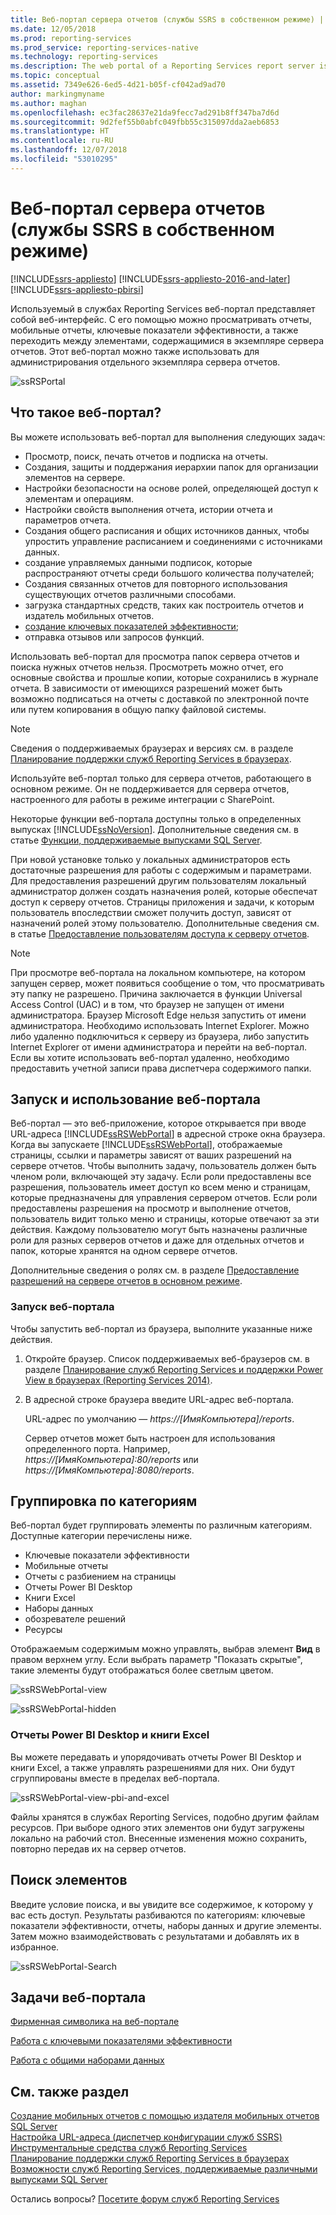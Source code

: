 ```yaml
---
title: Веб-портал сервера отчетов (службы SSRS в собственном режиме) | Документация Майкрософт
ms.date: 12/05/2018
ms.prod: reporting-services
ms.prod_service: reporting-services-native
ms.technology: reporting-services
ms.description: The web portal of a Reporting Services report server is a web-based experience for viewing reports, mobile reports, KPIs, and navigating through the elements in your report server instance.
ms.topic: conceptual
ms.assetid: 7349e626-6ed5-4d21-b05f-cf042ad9ad70
author: markingmyname
ms.author: maghan
ms.openlocfilehash: ec3fac28637e21da9fecc7ad291b8ff347ba7d6d
ms.sourcegitcommit: 9d2fef55b0abfc049fbb55c315097dda2aeb6853
ms.translationtype: HT
ms.contentlocale: ru-RU
ms.lasthandoff: 12/07/2018
ms.locfileid: "53010295"
---
```

# <a name="the-web-portal-of-a-report-server-ssrs-native-mode"></a>Веб-портал сервера отчетов (службы SSRS в собственном режиме)

[!INCLUDE[ssrs-appliesto](../includes/ssrs-appliesto.md)] [!INCLUDE[ssrs-appliesto-2016-and-later](../includes/ssrs-appliesto-2016-and-later.md)] [!INCLUDE[ssrs-appliesto-pbirsi](../includes/ssrs-appliesto-pbirs.md)]

Используемый в службах Reporting Services веб-портал представляет собой веб-интерфейс. С его помощью можно просматривать отчеты, мобильные отчеты, ключевые показатели эффективности, а также переходить между элементами, содержащимися в экземпляре сервера отчетов. Этот веб-портал можно также использовать для администрирования отдельного экземпляра сервера отчетов.

![ssRSPortal](../reporting-services/media/ssrsportal.png)

## <a name="what-is-the-web-portal"></a>Что такое веб-портал?

Вы можете использовать веб-портал для выполнения следующих задач:

- Просмотр, поиск, печать отчетов и подписка на отчеты.
- Создания, защиты и поддержания иерархии папок для организации элементов на сервере.
- Настройки безопасности на основе ролей, определяющей доступ к элементам и операциям.
- Настройки свойств выполнения отчета, истории отчета и параметров отчета.
- Создания общего расписания и общих источников данных, чтобы упростить управление расписанием и соединениями с источниками данных.
- создание управляемых данными подписок, которые распространяют отчеты среди большого количества получателей;
- Создания связанных отчетов для повторного использования существующих отчетов различными способами.
- загрузка стандартных средств, таких как построитель отчетов и издатель мобильных отчетов.
- [создание ключевых показателей эффективности](../reporting-services/working-with-kpis-in-reporting-services.md);
- отправка отзывов или запросов функций.

Использовать веб-портал для просмотра папок сервера отчетов и поиска нужных отчетов нельзя. Просмотреть можно отчет, его основные свойства и прошлые копии, которые сохранились в журнале отчета. В зависимости от имеющихся разрешений может быть возможно подписаться на отчеты с доставкой по электронной почте или путем копирования в общую папку файловой системы.

> [!NOTE]
> Сведения о поддерживаемых браузерах и версиях см. в разделе [Планирование поддержки служб Reporting Services в браузерах](../reporting-services/browser-support-for-reporting-services-and-power-view.md).

Используйте веб-портал только для сервера отчетов, работающего в основном режиме. Он не поддерживается для сервера отчетов, настроенного для работы в режиме интеграции с SharePoint.

Некоторые функции веб-портала доступны только в определенных выпусках [!INCLUDE[ssNoVersion](../includes/ssnoversion-md.md)]. Дополнительные сведения см. в статье [Функции, поддерживаемые выпусками SQL Server](../reporting-services/reporting-services-features-supported-by-the-editions-of-sql-server-2016.md).

При новой установке только у локальных администраторов есть достаточные разрешения для работы с содержимым и параметрами. Для предоставления разрешений другим пользователям локальный администратор должен создать назначения ролей, которые обеспечат доступ к серверу отчетов. Страницы приложения и задачи, к которым пользователь впоследствии сможет получить доступ, зависят от назначений ролей этому пользователю. Дополнительные сведения см. в статье [Предоставление пользователям доступа к серверу отчетов](security/grant-user-access-to-a-report-server-report-manager.md).

> [!NOTE]
> При просмотре веб-портала на локальном компьютере, на котором запущен сервер, может появиться сообщение о том, что просматривать эту папку не разрешено. Причина заключается в функции Universal Access Control (UAC) и в том, что браузер не запущен от имени администратора. Браузер Microsoft Edge нельзя запустить от имени администратора. Необходимо использовать Internet Explorer. Можно либо удаленно подключиться к серверу из браузера, либо запустить Internet Explorer от имени администратора и перейти на веб-портал. Если вы хотите использовать веб-портал удаленно, необходимо предоставить учетной записи права диспетчера содержимого папки.  

## <a name="start-and-use-the-web-portal"></a>Запуск и использование веб-портала

Веб-портал — это веб-приложение, которое открывается при вводе URL-адреса [!INCLUDE[ssRSWebPortal](../includes/ssrswebportal.md)] в адресной строке окна браузера. Когда вы запускаете [!INCLUDE[ssRSWebPortal](../includes/ssrswebportal.md)], отображаемые страницы, ссылки и параметры зависят от ваших разрешений на сервере отчетов. Чтобы выполнить задачу, пользователь должен быть членом роли, включающей эту задачу.  Если роли предоставлены все разрешения, пользователь имеет доступ ко всем меню и страницам, которые предназначены для управления сервером отчетов. Если роли предоставлены разрешения на просмотр и выполнение отчетов, пользователь видит только меню и страницы, которые отвечают за эти действия. Каждому пользователю могут быть назначены различные роли для разных серверов отчетов и даже для отдельных отчетов и папок, которые хранятся на одном сервере отчетов.

Дополнительные сведения о ролях см. в разделе [Предоставление разрешений на сервере отчетов в основном режиме](../reporting-services/security/granting-permissions-on-a-native-mode-report-server.md).

### <a name="start-the-web-portal"></a>Запуск веб-портала

Чтобы запустить веб-портал из браузера, выполните указанные ниже действия.

1. Откройте браузер. Список поддерживаемых веб-браузеров см. в разделе [Планирование служб Reporting Services и поддержки Power View в браузерах (Reporting Services 2014)](../reporting-services/browser-support-for-reporting-services-and-power-view.md).

2. В адресной строке браузера введите URL-адрес веб-портала.

    URL-адрес по умолчанию — *https://[ИмяКомпьютера]/reports*.

    Сервер отчетов может быть настроен для использования определенного порта. Например, *https://[ИмяКомпьютера]:80/reports* или *https://[ИмяКомпьютера]:8080/reports*.

## <a name="grouping-by-categories"></a>Группировка по категориям

Веб-портал будет группировать элементы по различным категориям. Доступные категории перечислены ниже.

- Ключевые показатели эффективности
- Мобильные отчеты
- Отчеты с разбиением на страницы
- Отчеты Power BI Desktop
- Книги Excel
- Наборы данных
- обозревателе решений
- Ресурсы

Отображаемым содержимым можно управлять, выбрав элемент **Вид** в правом верхнем углу. Если выбрать параметр "Показать скрытые", такие элементы будут отображаться более светлым цветом.

![ssRSWebPortal-view](../reporting-services/media/ssrswebportal-view.png)

![ssRSWebPortal-hidden](../reporting-services/media/ssrswebportal-hidden.png)

### <a name="power-bi-desktop-reports-and-excel-workbooks"></a>Отчеты Power BI Desktop и книги Excel

Вы можете передавать и упорядочивать отчеты Power BI Desktop и книги Excel, а также управлять разрешениями для них. Они будут сгруппированы вместе в пределах веб-портала.

![ssRSWebPortal-view-pbi-and-excel](../reporting-services/media/ssrswebportal-view-pbi-and-excel.png)

Файлы хранятся в службах Reporting Services, подобно другим файлам ресурсов. При выборе одного этих элементов они будут загружены локально на рабочий стол. Внесенные изменения можно сохранить, повторно передав их на сервер отчетов.

## <a name="search-for-items"></a>Поиск элементов

Введите условие поиска, и вы увидите все содержимое, к которому у вас есть доступ. Результаты разбиваются по категориям: ключевые показатели эффективности, отчеты, наборы данных и другие элементы. Затем можно взаимодействовать с результатами и добавлять их в избранное.

![ssRSWebPortal-Search](../reporting-services/media/ssrswebportal-search.png)

## <a name="web-portal-tasks"></a>Задачи веб-портала

[Фирменная символика на веб-портале](../reporting-services/branding-the-web-portal.md)

[Работа с ключевыми показателями эффективности](../reporting-services/working-with-kpis-in-reporting-services.md)

[Работа с общими наборами данных](../reporting-services/work-with-shared-datasets-web-portal.md)

## <a name="see-also"></a>См. также раздел

[Создание мобильных отчетов с помощью издателя мобильных отчетов SQL Server](../reporting-services/mobile-reports/create-mobile-reports-with-sql-server-mobile-report-publisher.md)  
[Настройка URL-адреса (диспетчер конфигурации служб SSRS)](../reporting-services/install-windows/configure-a-url-ssrs-configuration-manager.md)  
[Инструментальные средства служб Reporting Services](../reporting-services/tools/reporting-services-tools.md)  
[Планирование поддержки служб Reporting Services в браузерах](../reporting-services/browser-support-for-reporting-services-and-power-view.md)  
[Возможности служб Reporting Services, поддерживаемые различными выпусками SQL Server](../reporting-services/reporting-services-features-supported-by-the-editions-of-sql-server-2016.md)  

Остались вопросы? [Посетите форум служб Reporting Services](https://go.microsoft.com/fwlink/?LinkId=620231)

